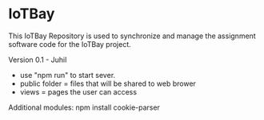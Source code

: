 # IoTBay

This IoTBay Repository is used to synchronize and manage the assignment software code for the IoTBay project.

Version 0.1 - Juhil

- use "npm run" to start sever.
- public folder = files that will be shared to web brower
- views = pages the user can access


Additional modules:
npm install cookie-parser